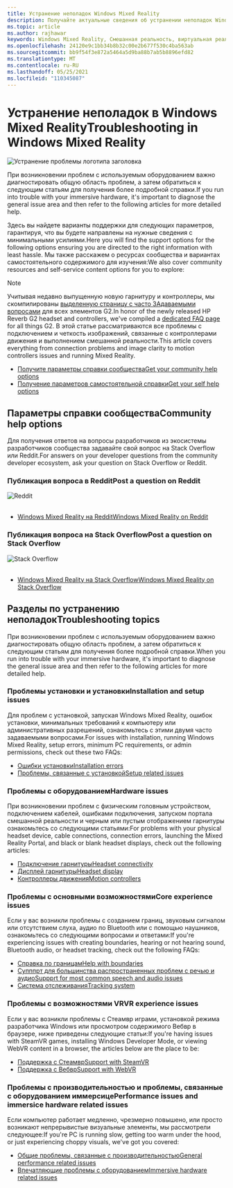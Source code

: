 ```yaml
---
title: Устранение неполадок Windows Mixed Reality
description: Получайте актуальные сведения об устранении неполадок Windows Mixed Reality, которые выходят за рамки стандартной документации по поддержке пользователей.
ms.topic: article
ms.author: rajhawar
keywords: Windows Mixed Reality, Смешанная реальность, виртуальная реальность, VR, MR, устранение неполадок, ошибки, Справка, поддержка
ms.openlocfilehash: 24120e9c1bb34b8b32c00e2b677f530c4ba563ab
ms.sourcegitcommit: bb9f54f3e872a5464a5d9ba88b7ab5b8896efd82
ms.translationtype: MT
ms.contentlocale: ru-RU
ms.lasthandoff: 05/25/2021
ms.locfileid: "110345087"
---
```

# <a name="troubleshooting-in-windows-mixed-reality"></a><span data-ttu-id="1d0e8-104">Устранение неполадок в Windows Mixed Reality</span><span class="sxs-lookup"><span data-stu-id="1d0e8-104">Troubleshooting in Windows Mixed Reality</span></span>

![Устранение проблемы логотипа заголовка](images/1050px-Mixedrealityportal.png)

<span data-ttu-id="1d0e8-106">При возникновении проблем с используемым оборудованием важно диагностировать общую область проблем, а затем обратиться к следующим статьям для получения более подробной справки.</span><span class="sxs-lookup"><span data-stu-id="1d0e8-106">If you run into trouble with your immersive hardware, it's important to diagnose the general issue area and then refer to the following articles for more detailed help.</span></span>

<span data-ttu-id="1d0e8-107">Здесь вы найдете варианты поддержки для следующих параметров, гарантируя, что вы будете направлены на нужные сведения с минимальными усилиями.</span><span class="sxs-lookup"><span data-stu-id="1d0e8-107">Here you will find the support options for the following options ensuring you are directed to the right information with least hassle.</span></span> <span data-ttu-id="1d0e8-108">Мы также расскажем о ресурсах сообщества и вариантах самостоятельного содержимого для изучения:</span><span class="sxs-lookup"><span data-stu-id="1d0e8-108">We also cover community resources and self-service content options for you to explore:</span></span>

>[!Note]
><span data-ttu-id="1d0e8-109">Учитывая недавно выпущенную новую гарнитуру и контроллеры, мы скомпилированы [выделенную страницу с часто ЗАдаваемыми вопросами](reverbG2-faq.yml) для всех элементов G2.</span><span class="sxs-lookup"><span data-stu-id="1d0e8-109">In honor of the newly released HP Reverb G2 headset and controllers, we've compiled a [dedicated FAQ page](reverbG2-faq.yml) for all things G2.</span></span> <span data-ttu-id="1d0e8-110">В этой статье рассматриваются все проблемы с подключением и четкость изображений, связанные с контроллерами движения и выполнением смешанной реальности.</span><span class="sxs-lookup"><span data-stu-id="1d0e8-110">This article covers everything from connection problems and image clarity to motion controllers issues and running Mixed Reality.</span></span>

- [<span data-ttu-id="1d0e8-111">Получите параметры справки сообщества</span><span class="sxs-lookup"><span data-stu-id="1d0e8-111">Get your community help options</span></span>](#community-help-options)
- [<span data-ttu-id="1d0e8-112">Получение параметров самостоятельной справки</span><span class="sxs-lookup"><span data-stu-id="1d0e8-112">Get your self help options</span></span>](#troubleshooting-topics)

## <a name="community-help-options"></a><span data-ttu-id="1d0e8-113">Параметры справки сообщества</span><span class="sxs-lookup"><span data-stu-id="1d0e8-113">Community help options</span></span>

<span data-ttu-id="1d0e8-114">Для получения ответов на вопросы разработчиков из экосистемы разработчиков сообщества задавайте свой вопрос на Stack Overflow или Reddit.</span><span class="sxs-lookup"><span data-stu-id="1d0e8-114">For answers on your developer questions from the community developer ecosystem, ask your question on Stack Overflow or Reddit.</span></span>

### <a name="post-a-question-on-reddit"></a><span data-ttu-id="1d0e8-115">Публикация вопроса в Reddit</span><span class="sxs-lookup"><span data-stu-id="1d0e8-115">Post a question on Reddit</span></span>
<div class='icon is-large'>
    <img alt='Reddit' src='https://docs.microsoft.com/media/logos/logo_reddit.svg'>
</div><br/>

- [<span data-ttu-id="1d0e8-116">Windows Mixed Reality на Reddit</span><span class="sxs-lookup"><span data-stu-id="1d0e8-116">Windows Mixed Reality on Reddit</span></span>](https://www.reddit.com/r/WindowsMR/)

### <a name="post-a-question-on-stack-overflow"></a><span data-ttu-id="1d0e8-117">Публикация вопроса на Stack Overflow</span><span class="sxs-lookup"><span data-stu-id="1d0e8-117">Post a question on Stack Overflow</span></span>
<div class='icon is-large'>
    <img alt='Stack Overflow' src='https://docs.microsoft.com/media/logos/logo_stackoverflow.svg'>
</div><br/>

- [<span data-ttu-id="1d0e8-118">Windows Mixed Reality на Stack Overflow</span><span class="sxs-lookup"><span data-stu-id="1d0e8-118">Windows Mixed Reality on Stack Overflow</span></span>](https://stackoverflow.com/questions/tagged/windows-mixed-reality)

## <a name="troubleshooting-topics"></a><span data-ttu-id="1d0e8-119">Разделы по устранению неполадок</span><span class="sxs-lookup"><span data-stu-id="1d0e8-119">Troubleshooting topics</span></span>

<span data-ttu-id="1d0e8-120">При возникновении проблем с используемым оборудованием важно диагностировать общую область проблем, а затем обратиться к следующим статьям для получения более подробной справки.</span><span class="sxs-lookup"><span data-stu-id="1d0e8-120">When you run into trouble with your immersive hardware, it's important to diagnose the general issue area and then refer to the following articles for more detailed help.</span></span> 

### <a name="installation-and-setup-issues"></a><span data-ttu-id="1d0e8-121">Проблемы установки и установки</span><span class="sxs-lookup"><span data-stu-id="1d0e8-121">Installation and setup issues</span></span>

<span data-ttu-id="1d0e8-122">Для проблем с установкой, запуская Windows Mixed Reality, ошибок установки, минимальных требований к компьютеру или административных разрешений, ознакомьтесь с этими двумя часто задаваемыми вопросами.</span><span class="sxs-lookup"><span data-stu-id="1d0e8-122">For issues with installation, running Windows Mixed Reality, setup errors, minimum PC requirements, or admin permissions, check out these two FAQs:</span></span>

- [<span data-ttu-id="1d0e8-123">Ошибки установки</span><span class="sxs-lookup"><span data-stu-id="1d0e8-123">Installation errors</span></span>](installation_errors.md)
- [<span data-ttu-id="1d0e8-124">Проблемы, связанные с установкой</span><span class="sxs-lookup"><span data-stu-id="1d0e8-124">Setup related issues</span></span>](wmr-setup-faq.yml)

### <a name="hardware-issues"></a><span data-ttu-id="1d0e8-125">Проблемы с оборудованием</span><span class="sxs-lookup"><span data-stu-id="1d0e8-125">Hardware issues</span></span>

<span data-ttu-id="1d0e8-126">При возникновении проблем с физическим головным устройством, подключением кабелей, ошибками подключения, запуском портала смешанной реальности и черным или пустым отображением гарнитуры ознакомьтесь со следующими статьями:</span><span class="sxs-lookup"><span data-stu-id="1d0e8-126">For problems with your physical headset device, cable connections, connection errors, launching the Mixed Reality Portal, and black or blank headset displays, check out the following articles:</span></span>

- [<span data-ttu-id="1d0e8-127">Подключение гарнитуры</span><span class="sxs-lookup"><span data-stu-id="1d0e8-127">Headset connectivity</span></span>](headset-connectivity.md)
- [<span data-ttu-id="1d0e8-128">Дисплей гарнитуры</span><span class="sxs-lookup"><span data-stu-id="1d0e8-128">Headset display</span></span>](headset-display.md)
- [<span data-ttu-id="1d0e8-129">Контроллеры движения</span><span class="sxs-lookup"><span data-stu-id="1d0e8-129">Motion controllers</span></span>](motion-controller-problems.md)

### <a name="core-experience-issues"></a><span data-ttu-id="1d0e8-130">Проблемы с основными возможностями</span><span class="sxs-lookup"><span data-stu-id="1d0e8-130">Core experience issues</span></span>

<span data-ttu-id="1d0e8-131">Если у вас возникли проблемы с созданием границ, звуковым сигналом или отсутствием слуха, аудио по Bluetooth или с помощью наушников, ознакомьтесь со следующими вопросами и ответами:</span><span class="sxs-lookup"><span data-stu-id="1d0e8-131">If you're experiencing issues with creating boundaries, hearing or not hearing sound, Bluetooth audio, or headset tracking, check out the following FAQs:</span></span>

- [<span data-ttu-id="1d0e8-132">Справка по границам</span><span class="sxs-lookup"><span data-stu-id="1d0e8-132">Help with boundaries</span></span>](boundary-questions.md)
- [<span data-ttu-id="1d0e8-133">Супппрт для большинства распространенных проблем с речью и аудио</span><span class="sxs-lookup"><span data-stu-id="1d0e8-133">Suppprt for most common speech and audio issues</span></span>](speech-and-audio.md)
- [<span data-ttu-id="1d0e8-134">Система отслеживания</span><span class="sxs-lookup"><span data-stu-id="1d0e8-134">Tracking system</span></span>](tracking.md)

### <a name="vr-experience-issues"></a><span data-ttu-id="1d0e8-135">Проблемы с возможностями VR</span><span class="sxs-lookup"><span data-stu-id="1d0e8-135">VR experience issues</span></span>

<span data-ttu-id="1d0e8-136">Если у вас возникли проблемы с Стеамвр играми, установкой режима разработчика Windows или просмотром содержимого Вебвр в браузере, ниже приведены следующие статьи:</span><span class="sxs-lookup"><span data-stu-id="1d0e8-136">If you're having issues with SteamVR games, installing Windows Developer Mode, or viewing WebVR content in a browser, the articles below are the place to be:</span></span>

- [<span data-ttu-id="1d0e8-137">Поддержка с Стеамвр</span><span class="sxs-lookup"><span data-stu-id="1d0e8-137">Support with SteamVR</span></span>](steamvr-questions.md)
- [<span data-ttu-id="1d0e8-138">Поддержка с Вебвр</span><span class="sxs-lookup"><span data-stu-id="1d0e8-138">Support with WebVR</span></span>](webvr-questions.md)

### <a name="performance-issues-and-immersice-hardware-related-issues"></a><span data-ttu-id="1d0e8-139">Проблемы с производительностью и проблемы, связанные с оборудованием иммерсице</span><span class="sxs-lookup"><span data-stu-id="1d0e8-139">Performance issues and immersice hardware related issues</span></span>

<span data-ttu-id="1d0e8-140">Если компьютер работает медленно, чрезмерно повышено, или просто возникают непрерывистые визуальные элементы, мы рассмотрели следующее:</span><span class="sxs-lookup"><span data-stu-id="1d0e8-140">If you're PC is running slow, getting too warm under the hood, or just experiencing choppy visuals, we've got you covered:</span></span>

- [<span data-ttu-id="1d0e8-141">Общие проблемы, связанные с производительностью</span><span class="sxs-lookup"><span data-stu-id="1d0e8-141">General performance related issues</span></span>](performance-questions.md)
- [<span data-ttu-id="1d0e8-142">Впечатляющие проблемы с оборудованием</span><span class="sxs-lookup"><span data-stu-id="1d0e8-142">Immersive hardware related issues</span></span>](other-questions.md)
